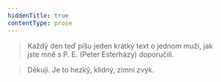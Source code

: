 ```yaml
---
hiddenTitle: true
contentType: prose
---
```


<section>

>   

>   

>   

> Každý den teď píšu jeden krátký text o jednom muži, jak  
> jste mně s P. E. (Peter Esterházy) doporučili.

> Děkuji. Je to hezký, klidný, zimní zvyk.

</section>
